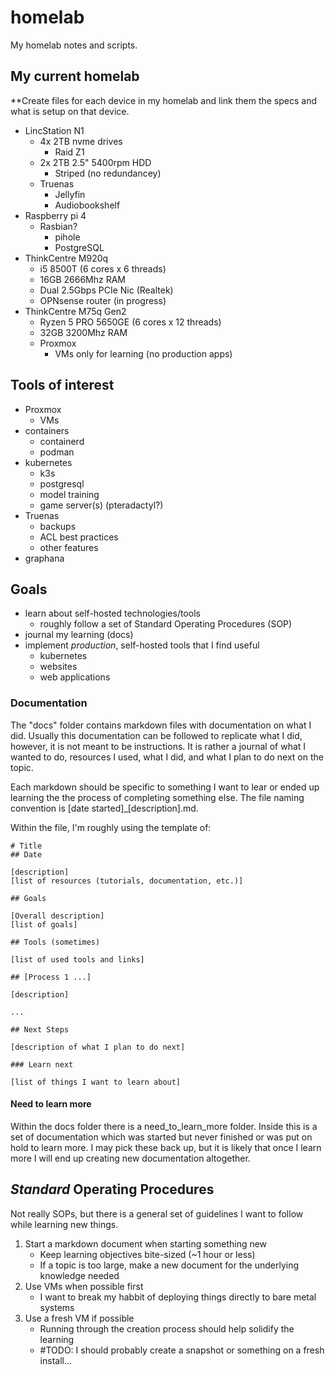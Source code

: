 # homelab

My homelab notes and scripts.

## My current homelab

**Create files for each device in my homelab and link them the specs and what is setup on that device.

- LincStation N1
  - 4x 2TB nvme drives
    - Raid Z1
  - 2x 2TB 2.5" 5400rpm HDD
    - Striped (no redundancey)
  - Truenas
    - Jellyfin
    - Audiobookshelf
- Raspberry pi 4
  - Rasbian?
    - pihole
    - PostgreSQL
- ThinkCentre M920q
  - i5 8500T (6 cores x 6 threads)
  - 16GB 2666Mhz RAM
  - Dual 2.5Gbps PCIe Nic (Realtek)
  - OPNsense router (in progress)
- ThinkCentre M75q Gen2
  - Ryzen 5 PRO 5650GE (6 cores x 12 threads)
  - 32GB 3200Mhz RAM
  - Proxmox
    - VMs only for learning (no production apps)

## Tools of interest

- Proxmox
  - VMs
- containers
  - containerd
  - podman
- kubernetes
  - k3s
  - postgresql
  - model training
  - game server(s) (pteradactyl?)
- Truenas
  - backups
  - ACL best practices
  - other features
- graphana

## Goals

- learn about self-hosted technologies/tools
  - roughly follow a set of Standard Operating Procedures (SOP)
- journal my learning (docs)
- implement *production*, self-hosted tools that I find useful
  - kubernetes
  - websites
  - web applications

### Documentation

The "docs" folder contains markdown files with documentation on what I did. Usually this documentation can be followed 
to replicate what I did, however, it is not meant to be instructions. It is rather a journal of what I wanted to do, 
resources I used, what I did, and what I plan to do next on the topic.

Each markdown should be specific to something I want to lear or ended up learning the the process of completing something
else. The file naming convention is [date started]_[description].md. 

Within the file, I'm roughly using the template of:




    # Title
    ## Date
    
    [description]
    [list of resources (tutorials, documentation, etc.)]

    ## Goals

    [Overall description]
    [list of goals]
    
    ## Tools (sometimes)

    [list of used tools and links]

    ## [Process 1 ...]

    [description]

    ...

    ## Next Steps

    [description of what I plan to do next]

    ### Learn next

    [list of things I want to learn about]



#### Need to learn more

Within the docs folder there is a need_to_learn_more folder. Inside this is a set of documentation which was started but
never finished or was put on hold to learn more. I may pick these back up, but it is likely that once I learn more I 
will end up creating new documentation altogether. 

## *Standard* Operating Procedures

Not really SOPs, but there is a general set of guidelines I want to follow while learning new things. 

1. Start a markdown document when starting something new
   - Keep learning objectives bite-sized (~1 hour or less)
   - If a topic is too large, make a new document for the underlying knowledge needed
2. Use VMs when possible first
   - I want to break my habbit of deploying things directly to bare metal systems
3. Use a fresh VM if possible
   - Running through the creation process should help solidify the learning
   - #TODO: I should probably create a snapshot or something on a fresh install... 
